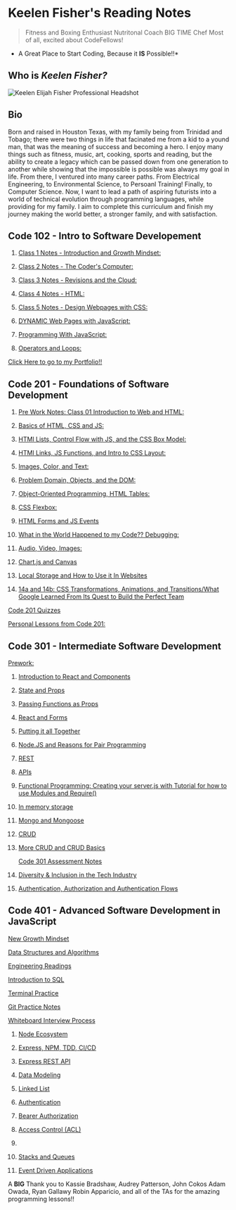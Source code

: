 # Keelen Fisher's Reading Notes

> Fitness and Boxing Enthusiast
> Nutritonal Coach
> BIG TIME Chef
> Most of all, excited about CodeFellows!

* A Great Place to Start Coding, Because it **IS** Possible!!*

## Who is ***Keelen Fisher?***

![Keelen Elijah Fisher Professional Headshot](https://user-images.githubusercontent.com/108201205/176026973-ef9c826d-2de5-4f8f-bcd2-14164141d0a6.jpg)

## Bio

Born and raised in Houston Texas, with my family being from Trinidad and Tobago; there were two things in life that facinated me from a kid to a yound man, that was the meaning of success and becoming a hero. I enjoy many things such as fitness, music, art, cooking, sports and reading, but the ability to create a legacy which can be passed down from one generation to another while showing that the impossible is possible was always my goal in life. From there, I ventured into many career paths. From Electrical Engineering, to Environmental Science, to Persoanl Training! Finally, to Computer Science. Now, I want to lead a path of aspiring futurists into a world of technical evolution through programming languages, while providing for my family. I aim to complete this curriculum and finish my journey making the world better, a stronger family, and with satisfaction.

## Code 102 - Intro to Software Developement

1. [Class 1 Notes - Introduction and Growth Mindset:](class1.md)

2. [Class 2 Notes - The Coder's Computer:](class2.md)

3. [Class 3 Notes - Revisions and the Cloud:](class3.md)

4. [Class 4 Notes - HTML:](class4.md)

5. [Class 5 Notes - Design Webpages with CSS:](class5.md)

6. [DYNAMIC Web Pages with JavaScript:](class6.md)

7. [Programming With JavaScript:](class7.md)

8. [Operators and Loops:](class8.md)

 [Click Here to go to my Portfolio!!](https://github.com/Keelen-Fisher)

## Code 201 - Foundations of Software Development

 1. [Pre Work Notes: Class 01 Introduction to Web and HTML:](class01.md)

 2. [Basics of HTML, CSS and JS:](class02.md)

 3. [HTMl Lists, Control Flow with JS, and the CSS Box Model:](class03.md)

 4. [HTMl Links, JS  Functions, and Intro to CSS Layout:](class04.md)

 5. [Images, Color, and Text:](class05.md)

 6. [Problem Domain, Objects, and the DOM:](class06.md)

 7. [Object-Oriented Programming, HTML Tables:](class07.md)

 8. [CSS Flexbox:](class08.md)

 9. [HTML Forms and JS Events](class09.md)

 10. [What in the World Happened to my Code?? Debugging:](class10.md)

 11. [Audio, Video, Images:](class11.md)

 12. [Chart.js and Canvas](class12.md)

 13. [Local Storage and How to Use it In Websites](class13.md)

 14. [14a and 14b: CSS Transformations, Animations, and Transitions/What Google Learned From Its Quest to Build the Perfect Team](class14.md)

[Code 201 Quizzes](Code201Quizzes.md)

[Personal Lessons from Code 201:](lifeLessons.md)

## Code 301 - Intermediate Software Development

[Prework:](code301Prework.md)

1. [Introduction to React and Components](class001.md)

2. [State and Props](class002.md)

3. [Passing Functions as Props](class003.md)

4. [React and Forms](class004.md)

5. [Putting it all Together](class005.md)

6. [Node.JS and Reasons for Pair Programming](class006.md)

7. [REST](class007.md)

8. [APIs](class008.md)

9. [Functional Programming: Creating your server.js with Tutorial for how to use Modules and Require()](class009.md)

10. [In memory storage](class010.md)

11. [Mongo and Mongoose](class011.md)

12. [CRUD](class012.md)

13. [More CRUD and CRUD Basics](class013.md)

    [Code 301 Assessment Notes](Code301AssessNotes.md)

14. [Diversity & Inclusion in the Tech Industry](class014.md)

15. [Authentication, Authorization and Authentication Flows](class015.md)

## Code 401 - Advanced Software Development in JavaScript

[New Growth Mindset](GM401.md)

[Data Structures and Algorithms](401DSA.md)

[Engineering Readings](401ER.md)

[Introduction to SQL](401ISQL.md)

[Terminal Practice](terminalpract.md)

[Git Practice Notes](GITPract.md)

[Whiteboard Interview Process](InterviewHelp.md)

1. [Node Ecosystem](class0001.md)

2. [Express, NPM, TDD, CI/CD](class0002.md)

3. [Express REST API](class0003.md)

4. [Data Modeling](class0004.md)

5. [Linked List](https://codefellows.github.io/common_curriculum/data_structures_and_algorithms/Code_401/class-05/resources/singly_linked_list.html)

6. [Authentication](class0006.md)

7. [Bearer Authorization](class0007.md)

8. [Access Control (ACL)](class0008.md)

9. []()

10. [Stacks and Queues](https://codefellows.github.io/common_curriculum/data_structures_and_algorithms/Code_401/class-10/resources/stacks_and_queues.html)

11. [Event Driven Applications](class0011.md)

A **BIG** Thank you to Kassie Bradshaw, Audrey Patterson, John Cokos Adam Owada, Ryan Gallawy Robin Apparicio, and all of the TAs for the amazing programming lessons!!
